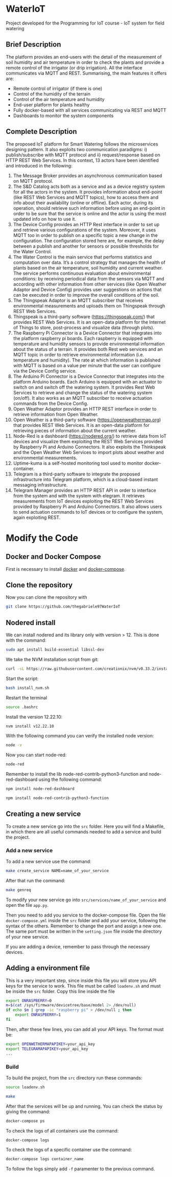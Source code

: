 # WaterIoT
Project developed for the Programming for IoT course - IoT system for field watering 

## Brief Description
The platform provides an end-users with the detail of the measurement of soil humidity and air temperature in order to check the plants and provide a remote control of the irrigator (or drip irrigation). All the interface communicates via MQTT and REST. 
Summarising, the main features it offers are:
- Remote control of irrigator (if there is one)
- Control of the humidity of the terrain
- Control of the air temperature and humidity
- End-user platform for plants healthy
- Fully docker-based with all services communicating via REST and MQTT
- Dashboards to monitor the system components


## Complete Description

The proposed IoT platform for Smart Watering follows the microservices designing pattern. It also exploits two communication paradigms: i) publish/subscribe with MQTT protocol and ii) request/response based on HTTP REST Web Services.
In this context, 13 actors have been identified and introduced in the following:

1) The Message Broker provides an asynchronous communication based on MQTT protocol.
2) The S&D Catalog acts both as a service and as a device registry system for all the actors in the system. It provides information about end-point (like REST Web Services and MQTT topics), how to access them and info about their availability (online or offline). Each actor, during its operation, should retrieve such information before using an end-point in order to be sure that the service is online and the actor is using the most updated info on how to use it.
3) The Device Config provides an HTTP Rest interface in order to set up and retrieve various configurations of the system. Moreover, it uses MQTT too in order to publish on a specific topic a new change in the configuration. The configuration stored here are, for example, the delay between a publish and another for sensors or possible thresholds for the Water Control.
4) The Water Control is the main service that performs statistics and computation over data. It’s a control strategy that manages the health of plants based on the air temperature, soil humidity and current weather. The service performs continuous evaluation about environmental conditions: by receiving periodical data from the sensors via MQTT and according with other information from other services (like Open Weather Adaptor and Device Config) provides user suggestions on actions that can be executed in order to improve the overall conditions of the soil.
5) The Thingspeak Adaptor is an MQTT subscriber that receives environmental measurements and uploads them on Thingspeak through REST Web Services.
6) Thingspeak is a third-party software (https://thingspeak.com/) that provides REST Web Services. It is an open-data platform for the Internet of Things to store, post-process and visualize data (through plots).
7) The Raspberry Pi Connector is a Device Connector that integrates into the platform raspberry pi boards. Each raspberry is equipped with temperature and humidity sensors to provide environmental information about the status of a terrain. It provides both Rest web services and an MQTT topic in order to retrieve environmental information (i.e. temperature and humidity). The rate at which information is published with MQTT is based on a value per minute that the user can configure via the Device Config service. 
8) The Arduino Pi Connector is a Device Connector that integrates into the platform Arduino boards. Each Arduino is equipped with an actuator to switch on and switch off the watering system. It provides Rest Web Services to retrieve and change the status of the watering system (on/off). It also works as an MQTT subscriber to receive actuation commands from the Device Config.
9) Open Weather Adaptor provides an HTTP REST interface in order to retrieve information from Open Weather.
10) Open Weather is a third-party software (https://openweathermap.org) that provides REST Web Services. It is an open-data platform for retrieving pieces of information about the current weather. 
11) Node-Red is a dashboard (https://nodered.org/) to retrieve data from IoT devices and visualize them exploiting the REST Web Services provided by Raspberry Pi and Arduino Connectors. It also exploits the Thinkspeak and the Open Weather Web Services to import plots about weather and environmental measurements.
12) Uptime-kuma is a self-hosted monitoring tool used to monitor docker-container.
12) Telegram is a third-party software to integrate the proposed infrastructure into Telegram platform, which is a cloud-based instant messaging infrastructure. 
13) Telegram Manager provides an HTTP REST API in order to interface from the system and with the system with elegram. It retrieves measurements from IoT devices exploiting the REST Web Services provided by Raspberry Pi and Arduino Connectors. It also allows users to send actuation commands to IoT devices or to configure the system, again exploiting REST.

# Modify the Code

## Docker and Docker Compose
First is necessary to install [docker](https://docs.docker.com/get-docker/) and [docker-compose](https://docs.docker.com/compose/install/). 

## Clone the repository

Now you can clone the repository with 

```sh
git clone https://github.com/thegabriele97WaterIoT
```

## Nodered install
We can install nodered and its library only with version > 12. This is done with the command:

```sh
sudo apt install build-essential libssl-dev
```

We take the NVM installation script from git:

```sh
curl -sL https://raw.githubusercontent.com/creationix/nvm/v0.33.2/install.sh -o install_nvm.sh
```

Start the script:

```sh
bash install_nvm.sh
```

Restart the terminal

```sh
source .bashrc
```

Install the version 12.22.10:

```sh
nvm install v12.22.10
```

With the following command you can verify the installed node version:

```sh
node -v
```

Now you can start node-red:

```sh
node-red
```

Remember to install the lib node-red-contrib-python3-function
and node-red-dashboard using the following command:

```sh
npm install node-red-dashboard
```

```sh
npm install node-red-contrib-python3-function
```

## Creating a new service
To create a new service go into the ```src``` folder. Here you will find a Makefile, in which there are all useful commands needed to add a service and build the project. 
### Add a new service

To add a new service use the command:

```sh
make create_service NAME=name_of_your_service
```

After that run the command: 

```sh
make genreq
```

To modify your new service go into ```src/services/name_of_your_service``` and open the file ```app.py```.

Then you need to add you service to the docker-compose file. Open the file ```docker-compose.yml``` inside the ```src``` folder and add your service, following the syntax of the others. Remember to change the port and assign a new one. The same port must be written in the ```setting.json``` file inside the directory of your new service. 

If you are adding a device, remember to pass through the necessary devices. 

## Adding a environment file

This is a very important step, since inside this file you will store you API keys for the service to work. This file must be called ```loadenv.sh``` and must be inside the ```src``` folder. Copy this line inside the file

```sh
export ONRASPBERRY=0
m=$(cat /sys/firmware/devicetree/base/model 2> /dev/null)
if echo $m | grep -ic "raspberry pi" > /dev/null ; then
    export ONRASPBERRY=1
fi
```

Then, after these few lines, you can add all your API keys. The format must be:

```sh
export OPENWETHERMAPAPIKEY=your_api_key
export TELEGRAMAPAPIKEY=your_api_key
...
```


### Build

To build the project, from the ```src``` directory run these commands:

```sh
source loadenv.sh
```

```sh
make
```

After that the services will be up and running. You can check the status by giving the command:

```sh
docker-compose ps
```

To check the logs of all containers use the command:

```sh
docker-compose logs
```

To check the logs of a specific container use the command:

```sh
docker-compose logs container_name
```

To follow the logs simply add ```-f``` paramenter to the previous command. 

